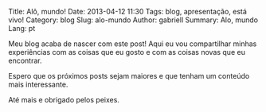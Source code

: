 Title: Alô, mundo!
Date: 2013-04-12 11:30
Tags: blog, apresentação, está vivo!
Category: blog
Slug: alo-mundo
Author: gabriell
Summary: Alo, mundo
Lang: pt

Meu blog acaba de nascer com este post!
Aqui eu vou compartilhar minhas experiências com as coisas que eu gosto e com as coisas novas que eu encontrar.

Espero que os próximos posts sejam maiores e que tenham um conteúdo mais interessante.

Até mais e obrigado pelos peixes.

